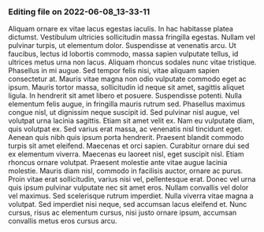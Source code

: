 

### Editing file on 2022-06-08_13-33-11

Aliquam ornare ex vitae lacus egestas iaculis. In hac habitasse platea dictumst. Vestibulum ultricies sollicitudin massa fringilla egestas. Nullam vel pulvinar turpis, ut elementum dolor. Suspendisse at venenatis arcu. Ut faucibus, lectus id lobortis commodo, massa sapien vulputate tellus, id ultrices metus urna non lacus. Aliquam rhoncus sodales nunc vitae tristique. Phasellus in mi augue. Sed tempor felis nisi, vitae aliquam sapien consectetur at. Mauris vitae magna non odio vulputate commodo eget ac ipsum.
Mauris tortor massa, sollicitudin id neque sit amet, sagittis aliquet ligula. In hendrerit sit amet libero et posuere. Suspendisse potenti. Nulla elementum felis augue, in fringilla mauris rutrum sed. Phasellus maximus congue nisl, ut dignissim neque suscipit id. Sed pulvinar nisl augue, vel volutpat urna lacinia sagittis. Etiam sit amet velit ex. Nam eu vulputate diam, quis volutpat ex. Sed varius erat massa, ac venenatis nisl tincidunt eget.
Aenean quis nibh quis ipsum porta hendrerit. Praesent blandit commodo turpis sit amet eleifend. Maecenas et orci sapien. Curabitur ornare dui sed ex elementum viverra. Maecenas eu laoreet nisl, eget suscipit nisl. Etiam rhoncus ornare volutpat. Praesent molestie ante vitae augue lacinia molestie. Mauris diam nisl, commodo in facilisis auctor, ornare ac purus. Proin vitae erat sollicitudin, varius nisi vel, pellentesque erat. Donec vel urna quis ipsum pulvinar vulputate nec sit amet eros. Nullam convallis vel dolor vel maximus. Sed scelerisque rutrum imperdiet. Nulla viverra vitae magna a volutpat. Sed imperdiet nisi neque, sed accumsan lacus eleifend et. Nunc cursus, risus ac elementum cursus, nisi justo ornare ipsum, accumsan convallis metus eros cursus arcu.


